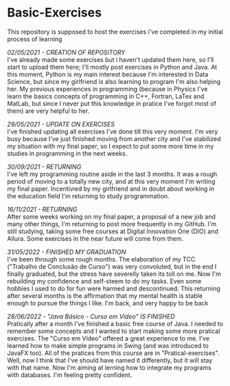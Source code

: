 # Basic-Exercises
This repository is supposed to host the exercises i've completed in my initial process of learning

*02/05/2021 - CREATION OF REPOSITORY*\
 I've already made some exercises but i haven't updated them here, so I'll start to upload them here; I'll mostly post exercises in Python and Java. At this moment, Python is my main interest because I'm interested in Data Science, but since my girlfriend is also learning to program I'm also helping her. My previous experiences in programming (because in Physics I've learn the basics concepts of programming in C++, Fortran, LaTex and MatLab, but since I never put this knowledge in pratice I've forgot most of them) are very helpful to her.
 
*29/05/2021 - UPDATE ON EXERCISES*\
 I've finished updating all exercises I've done till this very moment. I'm very busy because I've just finished moving from another city and I've stabilized my situation with my final paper, so I expect to put some more time in my studies in programming in the next weeks.

*30/09/2021 - RETURNING*\
 I've left my programming routine aside in the last 3 months. It was a rough period of moving to a totally new city, and at this very moment I'm writing my final paper. Incentivied by my girlfriend and in doubt about working in the education field I'm returning to study programmation.
 
 *16/11/2021 - RETURNING*\
 After some weeks working on my final paper, a proposal of a new job and many other things, I'm returning to post more frequently in my GitHub. I'm still studying, taking some free courses at Digital Innovation One (DIO) and Allura. Some exercises in the near future will come from them.
  
*31/05/2022 - FINISHED MY GRADUATION*\
 I've been through some rough months. The elaboration of my TCC ("Trabalho de Conclusão de Curso") was very convoluted, but in the end I finally graduated, but the stress have severelly taken its toll on me. Now I'm rebuilding my confidence and self-steem to do my tasks. Even some hobbies I used to do for fun were harmed and descontinued. This returning after several months is the affirmation that my mental health is stable enough to pursue the things I like. I'm back, and very happy to be back

*28/06/2022 - "Java Básico - Curso em Vídeo" IS FINISHED*\
 Pratically after a month I've finished a basic free course of Java. I needed to remember some concepts and I wanted to start making some more pratical exercises. The "Curso em Vídeo" offered a great experience to me. I've learned how to make simple programs in Swing (and was introduced to JavaFX too). All of the pratices from this course are in "Pratical-exercises". Well, now I think that I've should have named it differently, but it will stay with that name. Now I'm aiming at lerning how to integrate my programs with databases. I'm feeling pretty confident.
